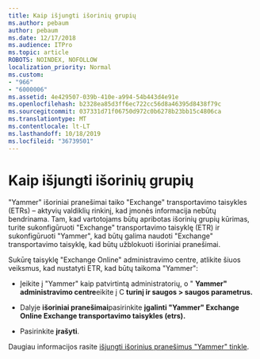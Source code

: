 ```yaml
---
title: Kaip išjungti išorinių grupių
ms.author: pebaum
author: pebaum
ms.date: 12/17/2018
ms.audience: ITPro
ms.topic: article
ROBOTS: NOINDEX, NOFOLLOW
localization_priority: Normal
ms.custom:
- "966"
- "6000006"
ms.assetid: 4e429507-039b-410e-a994-54b443d4e91e
ms.openlocfilehash: b2328ea85d3ff6ec722cc56d8a46395d8438f79c
ms.sourcegitcommit: 037331d71f06750d972c0b6278b23bb15c4806ca
ms.translationtype: MT
ms.contentlocale: lt-LT
ms.lasthandoff: 10/18/2019
ms.locfileid: "36739501"
---
```

# <a name="how-to-disable-external-groups"></a>Kaip išjungti išorinių grupių

"Yammer" išoriniai pranešimai taiko "Exchange" transportavimo taisykles (ETRs) – aktyvių valdiklių rinkinį, kad įmonės informacija nebūtų bendrinama. Tam, kad vartotojams būtų apribotas išorinių grupių kūrimas, turite sukonfigūruoti "Exchange" transportavimo taisyklę (ETR) ir sukonfigūruoti "Yammer", kad būtų galima naudoti "Exchange" transportavimo taisyklę, kad būtų užblokuoti išoriniai pranešimai.
  
Sukūrę taisyklę "Exchange Online" administravimo centre, atlikite šiuos veiksmus, kad nustatyti ETR, kad būtų taikoma "Yammer":
  
- Įeikite į "Yammer" kaip patvirtintą administratorių, o " **Yammer" administravimo centre**eikite į C **turinį ir saugos \> saugos parametrus.**

- Dalyje **išoriniai pranešimai**pasirinkite **įgalinti "Yammer" Exchange Online Exchange transportavimo taisykles (etrs).**

- Pasirinkite **įrašyti**.

Daugiau informacijos rasite [išjungti išorinius pranešimus "Yammer" tinkle](https://docs.microsoft.com/yammer/work-with-external-users/disable-external-messaging).
  